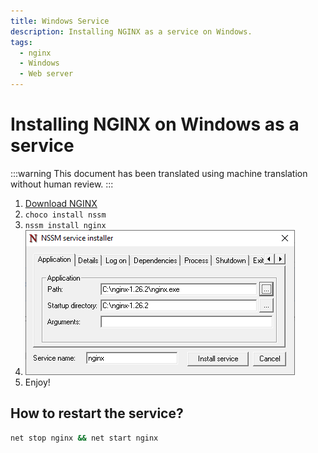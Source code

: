 ```yaml
---
title: Windows Service
description: Installing NGINX as a service on Windows.
tags:
  - nginx
  - Windows
  - Web server
---
```


# Installing NGINX on Windows as a service

:::warning
This document has been translated using machine translation without human review.
:::

1. [Download NGINX](https://nginx.org/en/download.html)
2. `choco install nssm`
3. `nssm install nginx`
4. ![nssm](assets/nssm-nginx.png)
5. Enjoy!

## How to restart the service?

```bash
net stop nginx && net start nginx
```
